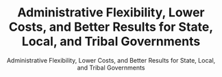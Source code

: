 ---
layout: resources-landing
title: "Administrative Flexibility, Lower Costs, and Better Results for State, Local, and Tribal Governments"
subtitle: "Administrative Flexibility, Lower Costs, and Better Results for State, Local, and Tribal Governments"
external_link: https://obamawhitehouse.archives.gov/the-press-office/2011/02/28/presidential-memorandum-administrative-flexibility
filters: federal-financial-assistance coffa uniform-guidance-2-cfr-200 memorandum 2011
fiscal_year: 2011
---